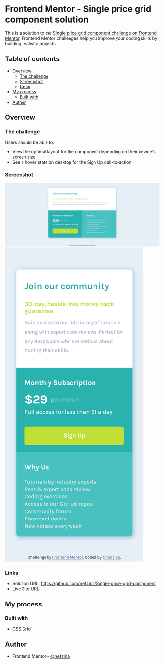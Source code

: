 # Frontend Mentor - Single price grid component solution

This is a solution to the [Single price grid component challenge on Frontend Mentor](https://www.frontendmentor.io/challenges/single-price-grid-component-5ce41129d0ff452fec5abbbc). Frontend Mentor challenges help you improve your coding skills by building realistic projects. 

## Table of contents

- [Overview](#overview)
  - [The challenge](#the-challenge)
  - [Screenshot](#screenshot)
  - [Links](#links)
- [My process](#my-process)
  - [Built with](#built-with)
- [Author](#author)

## Overview

### The challenge

Users should be able to:

- View the optimal layout for the component depending on their device's screen size
- See a hover state on desktop for the Sign Up call-to-action

### Screenshot

![desktop-design](./screenshot-desktop-design.png)
![mobile-design](./screenshot-mobile-design.png)

### Links

- Solution URL: https://github.com/nefzina/Single-price-grid-component
- Live Site URL: 

## My process

### Built with
- CSS Grid

## Author
- Frontend Mentor - [@nefzina](https://www.frontendmentor.io/profile/yourusername)
